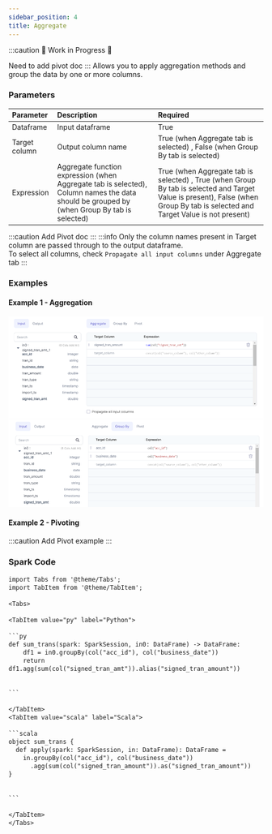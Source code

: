 ```yaml
---
sidebar_position: 4
title: Aggregate
---
```

:::caution 🚧 Work in Progress 🚧

Need to add pivot doc
:::
Allows you to apply aggregation methods and group the data by one or more columns.


### Parameters
| Parameter     | Description                                                                                                                                | Required                                                                                                                                                                        |
|:--------------|:-------------------------------------------------------------------------------------------------------------------------------------------|:--------------------------------------------------------------------------------------------------------------------------------------------------------------------------------|
| Dataframe     | Input dataframe                                                                                                                            | True                                                                                                                                                                            |
| Target column | Output column name                                                                                                                         | True (when Aggregate tab is selected) , False (when Group By tab is selected)                                                                                                   |
| Expression    | Aggregate function expression (when Aggregate tab is selected), Column names the data should be grouped by (when Group By tab is selected) | True (when Aggregate tab is selected) , True (when Group By tab is selected and Target Value is present), False (when Group By tab is selected and Target Value is not present) |

:::caution
Add Pivot doc
:::
:::info
Only the column names present in Target column are passed through to the output dataframe.  
To select all columns, check `Propagate all input columns` under Aggregate tab
:::

### Examples
#### Example 1 - Aggregation

![Example usage of Aggregate](./img/agg_eg1.png)
![Example usage of Aggregate_img2](./img/agg_eg_2.png)

#### Example 2 - Pivoting
:::caution
Add Pivot example
:::
### Spark Code

````mdx-code-block
import Tabs from '@theme/Tabs';
import TabItem from '@theme/TabItem';

<Tabs>

<TabItem value="py" label="Python">

```py
def sum_trans(spark: SparkSession, in0: DataFrame) -> DataFrame:
    df1 = in0.groupBy(col("acc_id"), col("business_date"))
    return df1.agg(sum(col("signed_tran_amt")).alias("signed_tran_amount"))
 

```

</TabItem>
<TabItem value="scala" label="Scala">

```scala
object sum_trans {
  def apply(spark: SparkSession, in: DataFrame): DataFrame =
    in.groupBy(col("acc_id"), col("business_date"))
      .agg(sum(col("signed_tran_amount")).as("signed_tran_amount"))
}


```

</TabItem>
</Tabs>

````
 


